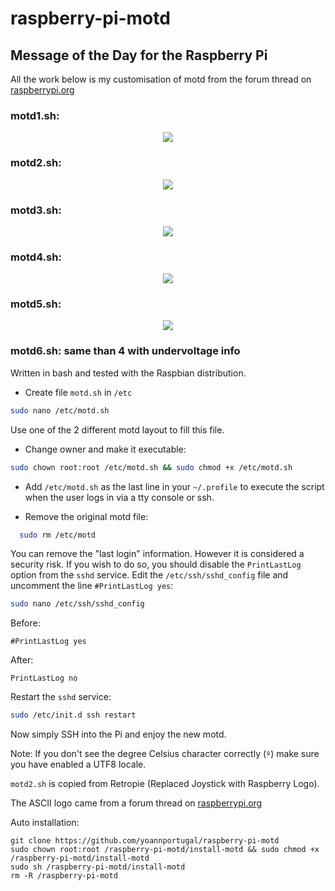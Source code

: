 # raspberry-pi-motd

## Message of the Day for the Raspberry Pi ####

All the work below is my customisation of motd from the forum thread on [raspberrypi.org](https://www.raspberrypi.org/forums/viewtopic.php?t=23440)


### motd1.sh:
<p align="center">
  <img src="https://github.com/yoannportugal/raspberry-pi-motd/blob/master/motd1.png"/>
</p>

### motd2.sh:
<p align="center">
  <img src="https://github.com/yoannportugal/raspberry-pi-motd/blob/master/motd2.png"/>
</p>

### motd3.sh:
<p align="center">
  <img src="https://github.com/yoannportugal/raspberry-pi-motd/blob/master/motd3.png"/>
</p>

### motd4.sh:
<p align="center">
  <img src="https://github.com/yoannportugal/raspberry-pi-motd/blob/master/motd4.png"/>
</p> 

### motd5.sh:
<p align="center">
  <img src="https://github.com/yoannportugal/raspberry-pi-motd/blob/master/motd5.png"/>
</p> 

### motd6.sh: same than 4 with undervoltage info

Written in bash and tested with the Raspbian distribution.

- Create file `motd.sh` in `/etc`

```bash
sudo nano /etc/motd.sh
```
Use one of the 2 different motd layout to fill this file.

- Change owner and make it executable: 

```bash
sudo chown root:root /etc/motd.sh && sudo chmod +x /etc/motd.sh
```

- Add `/etc/motd.sh` as the last line in your `~/.profile` to execute the script when the user logs in via a tty console or ssh.


- Remove the original motd file: 

```bash
  sudo rm /etc/motd
```


You can remove the "last login" information. However it is considered a security risk. If you wish to do so, you should disable the `PrintLastLog` option from the `sshd` service. Edit the `/etc/ssh/sshd_config` file and uncomment the line `#PrintLastLog yes`:
  
  ```bash
  sudo nano /etc/ssh/sshd_config
  ```
  
  Before:
  
  ```text
  #PrintLastLog yes
  ```
  
  After:
  
  ```text
  PrintLastLog no
  ```
  
  Restart the `sshd` service:
  
  ```bash
  sudo /etc/init.d ssh restart
  ```
Now simply SSH into the Pi and enjoy the new motd.

Note: If you don't see the degree Celsius character correctly (`º`) make sure you have enabled a UTF8 locale.


`motd2.sh` is copied from Retropie (Replaced Joystick with Raspberry Logo).

The ASCII logo came from a forum thread on [raspberrypi.org](https://www.raspberrypi.org/forums/viewtopic.php?f=63&t=5494#p78678)


Auto installation:
```
git clone https://github.com/yoannportugal/raspberry-pi-motd
sudo chown root:root /raspberry-pi-motd/install-motd && sudo chmod +x /raspberry-pi-motd/install-motd
sudo sh /raspberry-pi-motd/install-motd
rm -R /raspberry-pi-motd
```


